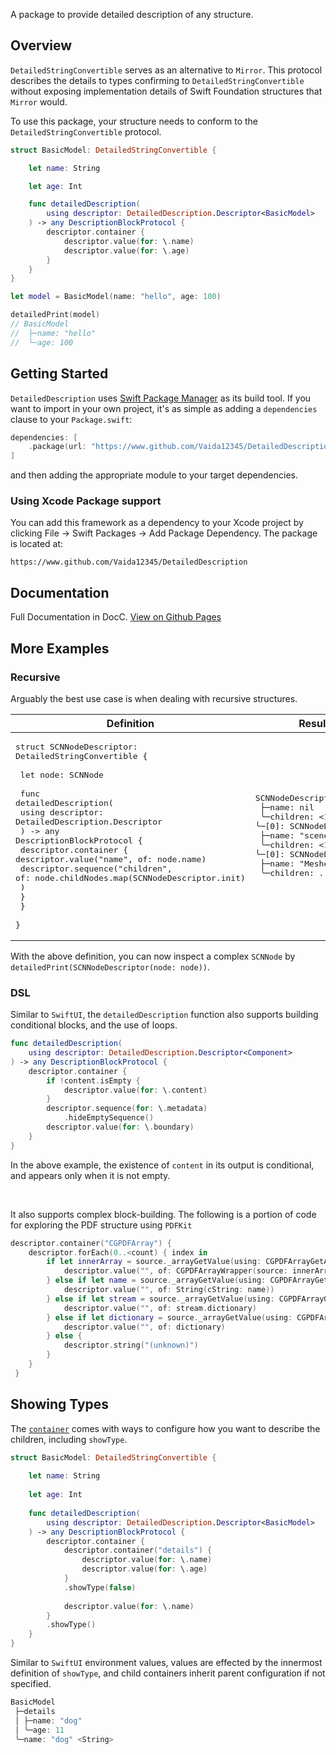A package to provide detailed description of any structure.

## Overview

``DetailedStringConvertible`` serves as an alternative to `Mirror`. This protocol describes the details to types confirming to ``DetailedStringConvertible`` without exposing implementation details of Swift Foundation structures that `Mirror` would.

To use this package, your structure needs to conform to the ``DetailedStringConvertible`` protocol.

```swift
struct BasicModel: DetailedStringConvertible {

    let name: String

    let age: Int

    func detailedDescription(
        using descriptor: DetailedDescription.Descriptor<BasicModel>
    ) -> any DescriptionBlockProtocol {
        descriptor.container {
            descriptor.value(for: \.name)
            descriptor.value(for: \.age)
        }
    }
}

let model = BasicModel(name: "hello", age: 100)

detailedPrint(model)
// BasicModel
//  ├─name: "hello"
//  ╰─age: 100
```

## Getting Started

`DetailedDescription` uses [Swift Package Manager](https://www.swift.org/documentation/package-manager/) as its build tool. If you want to import in your own project, it's as simple as adding a `dependencies` clause to your `Package.swift`:
```swift
dependencies: [
    .package(url: "https://www.github.com/Vaida12345/DetailedDescription", from: "2.0.2")
]
```
and then adding the appropriate module to your target dependencies.

### Using Xcode Package support

You can add this framework as a dependency to your Xcode project by clicking File -> Swift Packages -> Add Package Dependency. The package is located at:
```
https://www.github.com/Vaida12345/DetailedDescription
```

## Documentation

Full Documentation in DocC. [View on Github Pages](https://vaida12345.github.io/DetailedDescription/documentation/detaileddescription)

## More Examples

### Recursive

Arguably the best use case is when dealing with recursive structures.

| Definition | Result |
| ---------- | ------ |
| <pre lang="swift">struct SCNNodeDescriptor: DetailedStringConvertible {&#13;    &#13;    let node: SCNNode&#13;    &#13;    func detailedDescription(&#13;        using descriptor: DetailedDescription.Descriptor<SCNNodeDescriptor>&#13;    ) -> any DescriptionBlockProtocol {&#13;        descriptor.container {&#13;            descriptor.value("name", of: node.name)&#13;            descriptor.sequence("children", &#13;                       of: node.childNodes.map(SCNNodeDescriptor.init)&#13;            )&#13;        }&#13;    }&#13;    &#13;}</pre> | <pre>SCNNodeDescriptor&#13; ├─name: nil&#13; ╰─children: <1 element>&#13;   ╰─[0]: SCNNodeDescriptor&#13;          ├─name: "scene"&#13;          ╰─children: <1 element>&#13;            ╰─[0]: SCNNodeDescriptor&#13;                   ├─name: "Meshes"&#13;                   ╰─children: ...</pre> |

With the above definition, you can now inspect a complex `SCNNode` by `detailedPrint(SCNNodeDescriptor(node: node))`.

### DSL

Similar to `SwiftUI`, the `detailedDescription` function also supports building conditional blocks, and the use of loops.

```swift
func detailedDescription(
    using descriptor: DetailedDescription.Descriptor<Component>
) -> any DescriptionBlockProtocol {
    descriptor.container {
        if !content.isEmpty {
            descriptor.value(for: \.content)
        }
        descriptor.sequence(for: \.metadata)
            .hideEmptySequence()
        descriptor.value(for: \.boundary)
    }
}
```
In the above example, the existence of `content` in its output is conditional, and appears only when it is not empty.

<br>

It also supports complex block-building. The following is a portion of code for exploring the PDF structure using `PDFKit`

```swift
descriptor.container("CGPDFArray") {
    descriptor.forEach(0..<count) { index in
        if let innerArray = source._arrayGetValue(using: CGPDFArrayGetArray, index: index) {
            descriptor.value("", of: CGPDFArrayWrapper(source: innerArray))
        } else if let name = source._arrayGetValue(using: CGPDFArrayGetName, index: index) {
            descriptor.value("", of: String(cString: name))
        } else if let stream = source._arrayGetValue(using: CGPDFArrayGetStream, index: index) {
            descriptor.value("", of: stream.dictionary)
        } else if let dictionary = source._arrayGetValue(using: CGPDFArrayGetDictionary, index: index) {
            descriptor.value("", of: dictionary)
        } else {
            descriptor.string("(unknown)")
        }
    }
 }
```

## Showing Types

The [`container`](https://vaida12345.github.io/DetailedDescription/documentation/detaileddescription/detaileddescription/descriptor/container(_:showtype:blocks:)) comes with ways to configure how you want to describe the children, including `showType`.

```swift
struct BasicModel: DetailedStringConvertible {
    
    let name: String
    
    let age: Int
    
    func detailedDescription(
        using descriptor: DetailedDescription.Descriptor<BasicModel>
    ) -> any DescriptionBlockProtocol {
        descriptor.container {
            descriptor.container("details") {
                descriptor.value(for: \.name)
                descriptor.value(for: \.age)
            }
            .showType(false)
            
            descriptor.value(for: \.name)
        }
        .showType()
    }
}
```

Similar to `SwiftUI` environment values, values are effected by the innermost definition of `showType`, and child containers inherit parent configuration if not specified.

```swift
BasicModel
 ├─details
 │ ├─name: "dog"
 │ ╰─age: 11
 ╰─name: "dog" <String>
```


